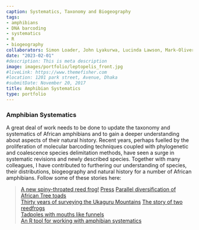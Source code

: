```yaml
---
caption: Systematics, Taxonomy and Biogeography
tags:
- amphibians
- DNA barcoding
- systematics
- R
- biogeography
collaborators: Simon Loader, John Lyakurwa, Lucinda Lawson, Mark-Oliver Rödel 
date: "2023-02-01"
#description: This is meta description
image: images/portfolio/leptopelis_front.jpg
#liveLink: https://www.themefisher.com
#location: 1201 park street, Avenue, Dhaka
#submitDate: November 20, 2017
title: Amphibian Systematics
type: portfolio
---
```

### Amphibian Systematics

A great deal of work needs to be done to update the taxonomy and systematics of African amphibians and to gain a deeper understanding about aspects of their natural history. Recent years, perhaps fuelled by the proliferation of molecular barcoding techniques coupled with phylogenetic and coalescence species delimitation methods, have seen a surge in systematic revisions and newly described species. Together with many colleagues, I have contributed to furthering our understanding of species, their distributions, biogeography and natural history for a number of African amphibians. Follow some of these stories here:

> [A new spiny-throated reed frog!](https://journals.plos.org/plosone/article?id=10.1371/journal.pone.0277535) [Press](https://www.sciencenews.org/article/frog-silent-tanzania-species)
>[Parallel diversification of African Tree toads](https://doi.org/10.1016/j.ympev.2021.107184)  
>[Thirty years of surveying the Ukaguru Mountains](https://doi.org/10.1080/21564574.2022.2043945)
>[The story of two reedfrogs](https://pubmed.ncbi.nlm.nih.gov/24871178/)  
>[Tadpoles with mouths like funnels](https://www.biotaxa.org/Zootaxa/article/view/zootaxa.3765.1.2/0)  
>[An R tool for working with amphibian systematics](https://github.com/hcliedtke/AmphiNom)
